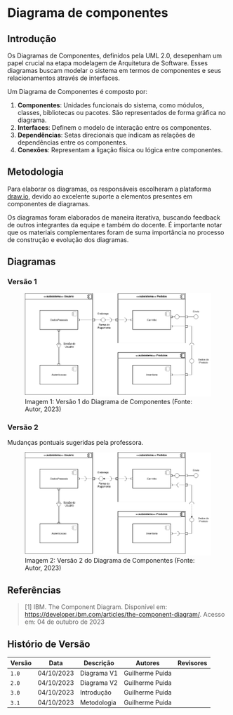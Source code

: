 # Diagrama de componentes

## Introdução

Os Diagramas de Componentes, definidos pela UML 2.0, desepenham um papel
crucial na etapa modelagem de Arquitetura de Software. Esses diagramas
buscam modelar o sistema em termos de componentes e seus relacionamentos
através de interfaces.

Um Diagrama de Componentes é composto por:

1. **Componentes**: Unidades funcionais do sistema, como módulos, classes,
   bibliotecas ou pacotes. São representados de forma gráfica no diagrama.
2. **Interfaces**: Definem o modelo de interação entre os componentes.
3. **Dependências**: Setas direcionais que indicam as relações de dependências
   entre os componentes.
4. **Conexões**: Representam a ligação física ou lógica entre componentes.

## Metodologia

Para elaborar os diagramas, os responsáveis escolheram a plataforma
[draw.io](https://www.drawio.com), devido ao excelente suporte a elementos
presentes em componentes de diagramas.

Os diagramas foram elaborados de maneira iterativa, buscando feedback de outros
integrantes da equipe e também do docente. É importante notar que os materiais
complementares foram de suma importância no processo de construção e evolução
dos diagramas.

## Diagramas

### Versão 1

<figure>
  <img src="v1.png" />
  <figcaption>Imagem 1: Versão 1 do Diagrama de Componentes (Fonte: Autor, 2023)</figcaption>
</figure>

### Versão 2

Mudanças pontuais sugeridas pela professora.

<figure>
  <img src="v2.png" />
  <figcaption>Imagem 2: Versão 2 do Diagrama de Componentes (Fonte: Autor, 2023)</figcaption>
</figure>

## Referências

> [1] IBM. The Component Diagram. Disponível em: https://developer.ibm.com/articles/the-component-diagram/. Acesso em: 04 de outubro de 2023

## Histório de Versão

| Versão | Data       | Descrição      | Autores         | Revisores          |
| ------ | ---------- | -------------- | --------------- | ------------------ |
| `1.0`  | 04/10/2023 | Diagrama V1    | Guilherme Puida |                    |
| `2.0`  | 04/10/2023 | Diagrama V2    | Guilherme Puida |                    |
| `3.0`  | 04/10/2023 | Introdução     | Guilherme Puida |                    |
| `3.1`  | 04/10/2023 | Metodologia    | Guilherme Puida |                    |
